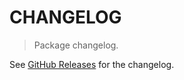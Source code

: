 # CHANGELOG

> Package changelog.

See [GitHub Releases](https://github.com/stdlib-js/assert-is-accessor-property/releases) for the changelog.